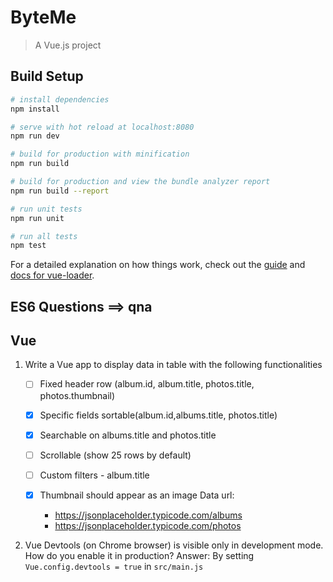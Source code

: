 # ByteMe

> A Vue.js project

## Build Setup

```bash
# install dependencies
npm install

# serve with hot reload at localhost:8080
npm run dev

# build for production with minification
npm run build

# build for production and view the bundle analyzer report
npm run build --report

# run unit tests
npm run unit

# run all tests
npm test
```

For a detailed explanation on how things work, check out the [guide](http://vuejs-templates.github.io/webpack/) and [docs for vue-loader](http://vuejs.github.io/vue-loader).

## ES6 Questions ==> qna

## Vue

1.  Write a Vue app to display data in table with the following functionalities

    - [ ] Fixed header row (album.id, album.title, photos.title, photos.thumbnail)
    - [x] Specific fields sortable(album.id,albums.title, photos.title)
    - [x] Searchable on albums.title and photos.title
    - [ ] Scrollable (show 25 rows by default)
    - [ ] Custom filters - album.title
    - [x] Thumbnail should appear as an image Data url:

      - https://jsonplaceholder.typicode.com/albums
      - https://jsonplaceholder.typicode.com/photos

2.  Vue Devtools (on Chrome browser) is visible only in development mode. How do you enable it in production?
    Answer: By setting `Vue.config.devtools = true` in `src/main.js`
